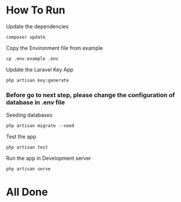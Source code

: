# How To Run


Update the dependencies
```
composer update
```

Copy the Environment file from example
```
cp .env.example .env
```

Update the Laravel Key App
```
php artisan key:generate
```

### Before go to next step, please change the configuration of database in .env file

Seeding databases
```
php artisan migrate --seed
```

Test the app
```
php artisan test
```

Run the app in Development server
```
php artisan serve
```

# All Done
